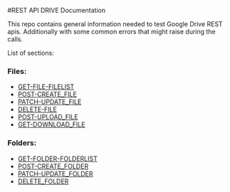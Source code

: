 #REST API DRIVE Documentation

This repo contains general information needed to test Google Drive REST apis. Additionally with some common errors that might raise during the calls.

List of sections: 

### Files:
* [GET-FILE-FILELIST](restcalls/Files/GET-ReadFile.md)
* [POST-CREATE_FILE](restcalls/Files/POST-CreateFile.md)
* [PATCH-UPDATE_FILE](restcalls/Files/PATCH-UpdateFile.md)
* [DELETE-FILE](restcalls/Files/DELETE-DeleteFile.md)
* [POST-UPLOAD_FILE](restcalls/Files/POST-UploadFile.md)
* [GET-DOWNLOAD_FILE](restcalls/Files/GET-DownloadFile.md)

### Folders:
* [GET-FOLDER-FOLDERLIST](restcalls/Folders/GET-ReadFolder.md)
* [POST-CREATE_FOLDER](restcalls/Folders/POST-CreateFolder.md)
* [PATCH-UPDATE_FOLDER](restcalls/Folders/PATCH-UpdateFolder.md)
* [DELETE_FOLDER](restcalls/Folders/DELETE-DeleteFolder.md)